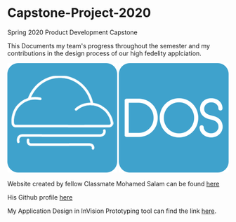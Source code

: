# Capstone-Project-2020
Spring 2020 Product Development Capstone

This Documents my team's progress throughout the semester and my contributions in the design process of our high fedelity applciation.

<img src="https://github.com/AndyLin8/Capstone-Project-2020/blob/master/images/Cloud%20App%20Logo.png" alt="DOS Cloud Logo">                                                                                                                                                         <img src="https://github.com/AndyLin8/Capstone-Project-2020/blob/master/images/DOS%20App%20Logo.png" alt="DOS App Logo">

Website created by fellow Classmate Mohamed Salam can be found [here](https://arman7rm.github.io/DosCapstone/)

His Github profile [here](https://github.com/arman7rm)

My Application Design in InVision Prototyping tool can find the link [here](https://andylin748392.invisionapp.com/prototype/ck9of0doy005u8t01cfvjel83/play).



